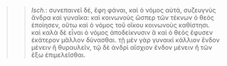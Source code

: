 

>>  *Isch.*: συνεπαινεῖ δέ, ἔφη φάναι, καὶ ὁ νόμος αὐτά, συζευγνὺς ἄνδρα καὶ γυναῖκα: καὶ κοινωνοὺς ὥσπερ τῶν τέκνων ὁ θεὸς ἐποίησεν, οὕτω καὶ ὁ νόμος τοῦ οἴκου κοινωνοὺς καθίστησι. καὶ καλὰ δὲ εἶναι ὁ νόμος ἀποδείκνυσιν ἃ καὶ ὁ θεὸς ἔφυσεν ἑκάτερον μᾶλλον δύνασθαι. τῇ μὲν γὰρ γυναικὶ κάλλιον ἔνδον μένειν ἢ θυραυλεῖν, τῷ δὲ ἀνδρὶ αἴσχιον ἔνδον μένειν ἢ τῶν ἔξω ἐπιμελεῖσθαι.
